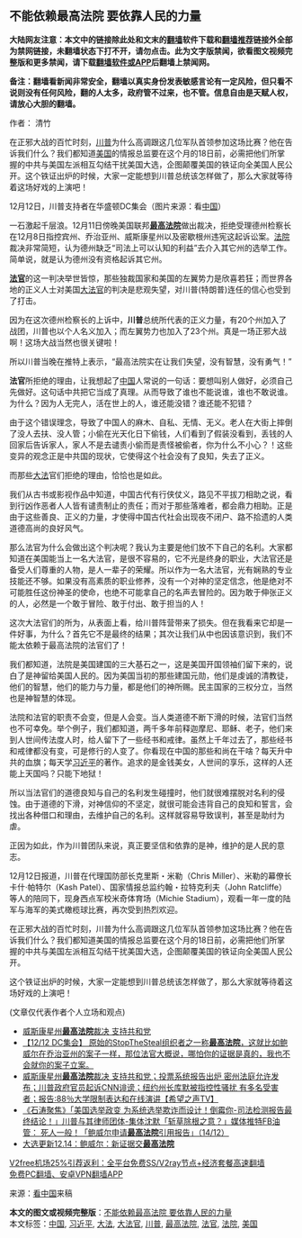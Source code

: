  <h2>不能依赖最高法院 要依靠人民的力量</h2> <p class="notice"><b>大陆网友注意：本文中的链接除此处和文末的<a href="https://github.com/bannedbook/fanqiang" >翻墙</a>软件下载和<a href="https://github.com/killgcd/justmysocks/blob/master/README.md">翻墙推荐</a>链接外全部为禁网链接，未翻墙状态下打不开，请勿点击。此为文字版禁闻，欲看图文视频完整版和更多禁闻，请下载<a href="https://github.com/bannedbook/fanqiang">翻墙软件或APP</a>后翻墙上禁闻网。</p><p>备注：翻墙看新闻非常安全，翻墙以真实身份发表敏感言论有一定风险，但只看不说则没有任何风险，翻的人太多，政府管不过来，也不管。信息自由是天赋人权，请放心大胆的翻墙。</b></p>  <div class="entry"> <p>作者： 清竹</p> <p id="summary">在正邪大战的百忙时刻，<a href="https://www.bannedbook.org/bnews/tag/%e5%b7%9d%e6%99%ae/" class="st_tag internal_tag" rel="tag" title="标签 川普 下的日志">川普</a>为什么高调跟这几位军队首领参加这场比赛？他在告诉我们什么？我们都知道<a href="https://www.bannedbook.org/bnews/tag/%e7%be%8e%e5%9b%bd/" class="st_tag internal_tag" rel="tag" title="标签 美国 下的日志">美国</a>的情报总监要在这个月的18日前，必需把他们所掌握的中共与美国左派相互勾结干扰美国大选，企图颠覆美国的铁证向全美国人民公开。这个铁证出炉的时候，大家一定能想到川普总统该怎样做了，那么大家就等待着这场好戏的上演吧！</p> <p id="conimg">12月12日，川普支持者在华盛顿DC集会（图片来源：看<a href="https://www.bannedbook.org/bnews/tag/%E4%B8%AD%E5%9B%BD/" class="st_tag internal_tag" rel="tag" title="标签 中国 下的日志">中国</a>）</p> <p>一石激起千层浪。12月11日傍晚美国联邦<strong><a href="https://www.bannedbook.org/bnews/tag/%e6%9c%80%e9%ab%98%e6%b3%95%e9%99%a2/" class="st_tag internal_tag" rel="tag" title="标签 最高法院 下的日志">最高法院</a></strong>做出裁决，拒绝受理德州检察长在12月8日指控宾州、乔治亚州、威斯康星州以及密歇根州违宪这起诉讼案。<a href="https://www.bannedbook.org/bnews/tag/%e6%b3%95%e9%99%a2/" class="st_tag internal_tag" rel="tag" title="标签 法院 下的日志">法院</a>裁决非常简短，认为德州缺乏“司法上可以认知的利益”去介入其它州的选举工作。简单说，就是认为德州没有资格起诉其它州。</p> <p><strong><a href="https://www.bannedbook.org/bnews/tag/%E6%B3%95%E5%AE%98/" class="st_tag internal_tag" rel="tag" title="标签 法官 下的日志">法官</a></strong>的这一判决举世皆惊，那些独裁国家和美国的左翼势力是欣喜若狂；而世界各地的正义人士对美国<a href="https://www.bannedbook.org/bnews/tag/%e5%a4%a7%e6%b3%95%e5%ae%98/" class="st_tag internal_tag" rel="tag" title="标签 大法官 下的日志">大法官</a>的判决是悲观失望，对川普(特朗普)连任的信心也受到了打击。</p>  <p>因为在这次德州检察长的上诉中，<strong>川普</strong>总统所代表的正义力量，有20个州加入了战团，川普也以个人名义加入；而左翼势力也加入了23个州。真是一场正邪大战啊！这场大战当然也很关键啦！</p> <p>所以川普当晚在推特上表示，“最高法院实在让我们失望，没有智慧，没有勇气！”</p> <p><strong>法官</strong>所拒绝的理由，让我想起了<span class='wp_keywordlink_affiliate'><a href="https://www.bannedbook.org/" title="中国" target="_blank">中国</a></span>人常说的一句话：要想叫别人做好，必须自己先做好。这句话中共把它当成了真理。从而导致了谁也不能说谁，谁也不敢说谁。为什么？因为人无完人，活在世上的人，谁还能没错？谁还能不犯错？</p> <p>由于这个错误理念，导致了中国人的麻木、自私、无情、无义。老人在大街上摔倒了没人去扶、没人管；小偷在光天化日下偷钱，人们看到了假装没看到，丢钱的人回家后告诉家人，家人不是去谴责小偷而是责怪被偷者，你为什么不小心？！这些变异的观念正是中共国的现状，它使得这个社会没有了良知，失去了正义。</p> <p>而那些<a href="https://www.bannedbook.org/bnews/tag/%E5%A4%A7%E6%B3%95/" class="st_tag internal_tag" rel="tag" title="标签 大法 下的日志">大法</a>官们拒绝的理由，恰恰也是如此。</p>  <p>我们从古书或影视作品中知道，中国古代有行侠仗义，路见不平拔刀相助之说，看到行凶作恶者人人皆有谴责制止的责任；而对于那些落难者，都会鼎力相助。正是由于这些善良、正义的力量，才使得中国古代社会出现夜不闭户、路不拾遗的人类道德高尚的良好风气。</p> <p>那么法官为什么会做出这个判决呢？我认为主要是他们放不下自己的名利。大家都知道在美国能当上一名大法官，是很不容易的，它不光是终身的职业，大法官还是备受人们尊重的人物，是人一辈子的荣耀。所以作为一名大法官，光有娴熟的专业技能还不够。如果没有高素质的职业修养，没有一个对神的坚定信念，他是绝对不可能胜任这份神圣的使命，也绝不可能拿自己的名声去冒险的。因为敢于伸张正义的人，必然是一个敢于冒险、敢于付出、敢于担当的人！</p> <p>这次大法官们的所为，从表面上看，给川普阵营带来了损失。但在我看来它却是一件好事，为什么？首先它不是最终的结果；其次让我们从中也因该意识到，我们不能太依赖于最高法院的法官们了！</p> <p>我们都知道，法院是美国建国的三大基石之一，这是美国开国领袖们留下来的，说白了是神留给美国人民的。因为美国当初的那些建国元勋，他们是虔诚的清教徒，他们的智慧，他们的能力与力量，都是他们的神所赐。民主国家的三权分立，当然也是神智慧的体现。</p> <p>法院和法官的职责不会变，但是人会变。当人类道德不断下滑的时候，法官们当然也不可幸免。举个例子，我们都知道，两千多年前释迦摩尼、耶稣、老子，他们来到人世间传法度人时，给人留下了一些经书和戒律。虽然上千年过去了，那些经书和戒律都没有变，可是修行的人变了。你看现在中国的那些和尚在干啥？每天升中共的血旗；每天学<a href="https://www.bannedbook.org/bnews/tag/%e4%b9%a0%e8%bf%91%e5%b9%b3/" class="st_tag internal_tag" rel="tag" title="标签 习近平 下的日志">习近平</a>的著作。追求的是金钱美女，人世间的享乐，这样的人还能上天国吗？只能下地狱！</p>  <p>所以当法官们的道德良知与自己的名利发生碰撞时，他们就很难摆脱对名利的侵蚀。由于道德的下滑，对神信仰的不坚定，就很可能会违背自己的良知和誓言，会找出各种借口和理由，去维护自己的名利。这样就容易导致误判，甚至是助纣为虐。</p> <p>正因为如此，作为川普团队来说，真正要坚信和依靠的是神，维护的是人民的意志。</p> <p>12月12日报道，川普在代理国防部长克里斯・米勒（Chris Miller）、米勒的幕僚长卡什‧帕特尔（Kash Patel）、国家情报总监约翰・拉特克利夫（John Ratcliffe）等人的陪同下，现身西点军校米奇体育场（Michie Stadium），观看一年一度的陆军与海军的美式橄榄球比赛，再次受到热烈欢迎。</p> <p>在正邪大战的百忙时刻，川普为什么高调跟这几位军队首领参加这场比赛？他在告诉我们什么？我们都知道美国的情报总监要在这个月的18日前，必需把他们所掌握的中共与美国左派相互勾结干扰美国大选，企图颠覆美国的铁证向全美国人民公开。</p> <p>这个铁证出炉的时候，大家一定能想到川普总统该怎样做了，那么大家就等待着这场好戏的上演吧！</p>  <p>(文章仅代表作者个人立场和观点)</p> <ul class='op-related-articles' title='相关阅读'> <li><a href='https://www.bannedbook.org/bnews/taiwannews/20201215/1447938.html' target='_blank'>威斯康星州<b>最高法院</b>裁决 支持共和党</a></li> <li><a href='https://www.bannedbook.org/bnews/bannedvideo/20201215/1447937.html' target='_blank'>【12/12 DC集会】   原始的StopTheSteal组织者之一称<b>最高法院</b>，这就比如鲍威尔在乔治亚州的案子一样，那位法官大概说，哪怕你的证据是真的，我也不会就你的案子立案。</a></li> <li><a href='https://www.bannedbook.org/bnews/cbnews/20201215/1447914.html' target='_blank'>威斯康星州<b>最高法院</b>裁决 支持共和党；投票系统报告出炉 密州法庭允许发布；川普政府官员起诉CNN诽谤；纽约州长库默被指控性骚扰 有多名受害者；报告:88％大学限制表达和在线演讲【希望之声TV】</a></li> <li><a href='https://www.bannedbook.org/bnews/bannedvideo/20201215/1447871.html' target='_blank'>《石涛聚焦》「美国选举政变 为系统选举欺诈而设计！倒霉你-司法检测报告最终结论！」川普与其律师团体-集体沈默「斩草除根之意？」媒体推特FB油管： 死人一般！「鲍威尔申请<b>最高法院</b>引用报告」（14/12）</a></li> <li><a href='https://www.bannedbook.org/bnews/cbnews/20201215/1447811.html' target='_blank'>大选更新12.14：鲍威尔：新证据交<b>最高法院</b></a></li> </ul> <p class="texttj"> <a href="https://www.bannedbook.org/forum23/topic22702.html" target="_blank">V2free机场25%引荐返利：全平台免费SS/V2ray节点+经济套餐高速翻墙</a><br/> <a href="https://github.com/bannedbook/fanqiang/wiki/%E7%A6%81%E9%97%BB%E7%BD%91%E5%AE%89%E5%8D%93%E7%BF%BB%E5%A2%99%E6%96%B0%E9%97%BBAPP" target="_blank">免费PC翻墙、安卓VPN翻墙APP</a></p><p> 来源：<span class='wp_keywordlink_affiliate'><a href="https://www.secretchina.com/" title="看中国" target="_blank">看中国</a></span>来稿 </p><a name='sharetosocial'></a>       <div><b>本文的图文或视频完整版</b>：<a href='https://www.bannedbook.org/bnews/comments/20201215/1447996.html'>不能依赖最高法院 要依靠人民的力量</a></div>  </div><!--END ENTRY--> <div class="postfooter"> <div>本文标签：<a href="https://www.bannedbook.org/bnews/tag/%E4%B8%AD%E5%9B%BD/" rel="tag">中国</a>, <a href="https://www.bannedbook.org/bnews/tag/%e4%b9%a0%e8%bf%91%e5%b9%b3/" rel="tag">习近平</a>, <a href="https://www.bannedbook.org/bnews/tag/%E5%A4%A7%E6%B3%95/" rel="tag">大法</a>, <a href="https://www.bannedbook.org/bnews/tag/%e5%a4%a7%e6%b3%95%e5%ae%98/" rel="tag">大法官</a>, <a href="https://www.bannedbook.org/bnews/tag/%e5%b7%9d%e6%99%ae/" rel="tag">川普</a>, <a href="https://www.bannedbook.org/bnews/tag/%e6%9c%80%e9%ab%98%e6%b3%95%e9%99%a2/" rel="tag">最高法院</a>, <a href="https://www.bannedbook.org/bnews/tag/%E6%B3%95%E5%AE%98/" rel="tag">法官</a>, <a href="https://www.bannedbook.org/bnews/tag/%e6%b3%95%e9%99%a2/" rel="tag">法院</a>, <a href="https://www.bannedbook.org/bnews/tag/%e7%be%8e%e5%9b%bd/" rel="tag">美国</a></div>  </div><!--END POSTFOOTER--> 